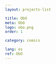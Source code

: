 ```yaml
---
layout: projects-list

title: ObO
meta: ObO
logo: obo.png
order: 1

category: comics

lang: es
ref: ObO
---
```


